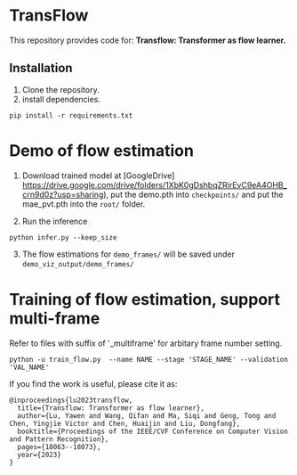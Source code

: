 # TransFlow

This repository provides code for: **Transflow: Transformer as flow learner.**



## Installation
1. Clone the repository.
2. install dependencies.

```
pip install -r requirements.txt
```

# Demo of flow estimation
1. Download trained model at [GoogleDrive] https://drive.google.com/drive/folders/1XbK0gDshbqZRirEvC9eA4OHB_crn9d0z?usp=sharing), put the demo.pth into ```checkpoints/``` and put the mae_pvt.pth into the ```root/``` folder.

2. Run the inference 

```
python infer.py --keep_size
```
3. The flow estimations for ```demo_frames/``` will be saved under ```demo_viz_output/demo_frames/```

# Training of flow estimation, support multi-frame
Refer to files with suffix of '_multiframe' for arbitary frame number setting.
```
python -u train_flow.py  --name NAME --stage 'STAGE_NAME' --validation 'VAL_NAME'
```

If you find the work is useful, please cite it as:

```
@inproceedings{lu2023transflow,
  title={Transflow: Transformer as flow learner},
  author={Lu, Yawen and Wang, Qifan and Ma, Siqi and Geng, Tong and Chen, Yingjie Victor and Chen, Huaijin and Liu, Dongfang},
  booktitle={Proceedings of the IEEE/CVF Conference on Computer Vision and Pattern Recognition},
  pages={18063--18073},
  year={2023}
}
```
